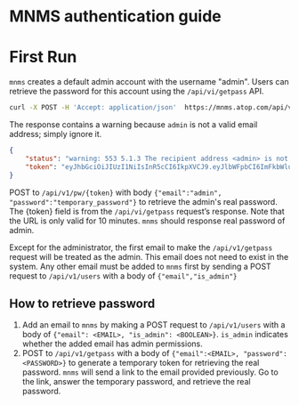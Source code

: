 # MNMS authentication guide

# First Run

`mnms` creates a default admin account with the username "admin". Users can retrieve the password for this account using the `/api/vi/getpass` API.

```bash
curl -X POST -H 'Accept: application/json'  https://mnms.atop.com/api/v1/getpass -d '{"email":"admin","password":"temporary_password"}'
```

The response contains a warning because `admin` is not a valid email address; simply ignore it.

```json
{
    "status": "warning: 553 5.1.3 The recipient address <admin> is not a valid RFC-5321 address. Learn\n5.1.3 more at\n5.1.3  https://support.google.com/mail/answer/6596 d22-20020a9d5e16000000b006864b5f4650sm6157422oti.46 - gsmtp",
    "token": "eyJhbGciOiJIUzI1NiIsInR5cCI6IkpXVCJ9.eyJlbWFpbCI6ImFkbWluIiwiZXhwIjoxNjc1NzUzNjUxLCJwYXNzIjoiMTIzNCJ9.OMbKg2RBIQcmhT9c-hA3Xho_9Dx7F8OHIuZox2AW7Sw"
}
```

POST to `/api/v1/pw/{token}` with body `{"email":"admin", "password":"temporary_password"}` to retrieve the admin's real password. The {token} field is from the  `/api/vi/getpass`  request’s response. Note that the URL is only valid for 10 minutes.  `mnms` should response real password of admin.

Except for the administrator, the first email to make the `/api/v1/getpass` request will be treated as the admin. This email does not need to exist in the system. Any other email must be added to `mnms` first by sending a POST request to `/api/v1/users` with a body of `{"email","is_admin"}`

## How to retrieve password

1. Add an email to `mnms` by making a POST request to `/api/v1/users` with a body of `{"email": <EMAIL>, "is_admin": <BOOLEAN>}`. `is_admin` indicates whether the added email has admin permissions.
2. POST to `/api/v1/getpass` with a body of `{"email":<EMAIL>, "password":<PASSWORD>}` to generate a temporary token for retrieving the real password. `mnms` will send a link to the email provided previously. Go to the link, answer the temporary password, and retrieve the real password.